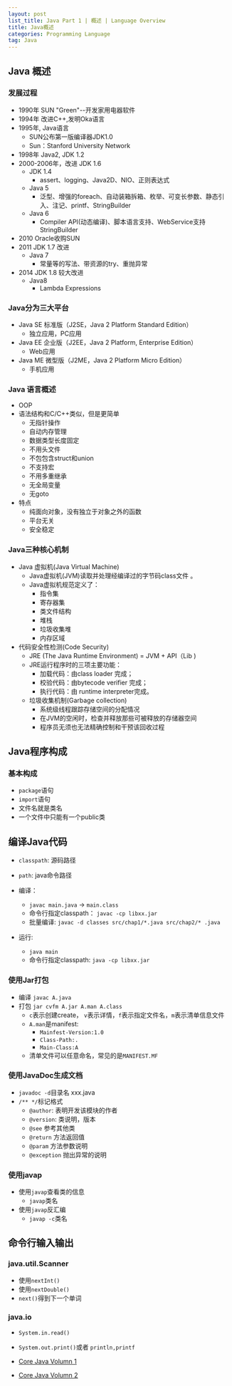 ```yaml
---
layout: post
list_title: Java Part 1 | 概述 | Language Overview 
title: Java概述
categories: Programming Language
tag: Java
---
```


## Java 概述

### 发展过程

- 1990年 SUN "Green"--开发家用电器软件
- 1994年 改进C++,发明Oka语言
- 1995年, Java语言
	- SUN公布第一版编译器JDK1.0
	- Sun：Stanford University Network 
- 1998年 Java2, JDK 1.2
- 2000-2006年，改进 JDK 1.6
	- JDK 1.4
		- assert、logging、Java2D、NIO、正则表达式
	- Java 5
		- 泛型、增强的foreach、自动装箱拆箱、枚举、可变长参数、静态引入、注记、printf、StringBuilder
	- Java 6
		- Compiler API(动态编译)、脚本语言支持、WebService支持
StringBuilder
- 2010 Oracle收购SUN
- 2011 JDK 1.7 改进
	- Java 7
		- 常量等的写法、带资源的try、重抛异常
- 2014 JDK 1.8 较大改进
	- Java8 
		- Lambda Expressions

### Java分为三大平台

- Java SE 标准版（J2SE，Java 2 Platform Standard Edition）
	- 独立应用，PC应用
- Java EE 企业版（J2EE，Java 2 Platform, Enterprise Edition）
	- Web应用
- Java ME 微型版（J2ME，Java 2 Platform Micro Edition）
	- 手机应用


### Java 语言概述

- OOP
- 语法结构和C/C++类似，但是更简单
	- 无指针操作
	- 自动内存管理
	- 数据类型长度固定
	- 不用头文件
	- 不包包含struct和union
	- 不支持宏
	- 不用多重继承
	- 无全局变量
	- 无goto
- 特点
	- 纯面向对象，没有独立于对象之外的函数
	- 平台无关
	- 安全稳定

### Java三种核心机制 

- Java 虚拟机(Java Virtual Machine)
	- Java虚拟机(JVM)读取并处理经编译过的字节码class文件 。
	- Java虚拟机规范定义了：
		- 指令集
		- 寄存器集
		- 类文件结构
		- 堆栈
		- 垃圾收集堆
		- 内存区域 
- 代码安全性检测(Code Security)
 	- JRE (The Java Runtime Environment) = JVM + API（Lib )
	- JRE运行程序时的三项主要功能：
		- 加载代码：由class loader 完成；
		- 校验代码：由bytecode verifier 完成；	
		- 执行代码：由 runtime interpreter完成。
	- 垃圾收集机制(Garbage collection) 
		- 系统级线程跟踪存储空间的分配情况
		- 在JVM的空闲时，检查并释放那些可被释放的存储器空间
		- 程序员无须也无法精确控制和干预该回收过程 

## Java程序构成

### 基本构成

- `package`语句
- `import`语句
-  文件名就是类名
- 一个文件中只能有一个public类

## 编译Java代码

- `classpath`: 源码路径
- `path`: java命令路径
- 编译：
	- `javac main.java` -> `main.class`
	- 命令行指定classpath： `javac -cp libxx.jar`
	- 批量编译: `javac -d classes src/chap1/*.java src/chap2/* .java`

- 运行:
	- `java main`
	- 命令行指定classpath: `java -cp libxx.jar`

### 使用Jar打包

- 编译 `javac A.java`
- 打包 `jar cvfm A.jar A.man A.class`
	- `c`表示创建create， `v`表示详情，`f`表示指定文件名，`m`表示清单信息文件
	- `A.man`是manifest:
		- `Mainfest-Version:1.0`
		- `Class-Path:.`
		- `Main-Class:A` 
	- 清单文件可以任意命名，常见的是`MANIFEST.MF`

### 使用JavaDoc生成文档

- `javadoc -d`目录名 xxx.java
- `/** */`标记格式
	- `@author`:  表明开发该模块的作者
	- `@version`: 类说明，版本
	- `@see` 参考其他类
	- `@return` 方法返回值
	- `@param` 方法参数说明
	- `@exception` 抛出异常的说明

### 使用javap

- 使用`javap`查看类的信息
	- `javap`类名
- 使用`javap`反汇编
	- `javap -c`类名 

## 命令行输入输出

### java.util.Scanner
- 使用`nextInt()`
- 使用`nextDouble()`
- `next()`得到下一个单词

### java.io

- `System.in.read()`	
- `System.out.print()`或者 `println,printf`

- [Core Java Volumn 1](http://ptgmedia.pearsoncmg.com/images/9780137081899/samplepages/0137081898.pdf)
- [Core Java Volumn 2](http://ptgmedia.pearsoncmg.com/images/9780137081608/samplepages/013708160X.pdf)